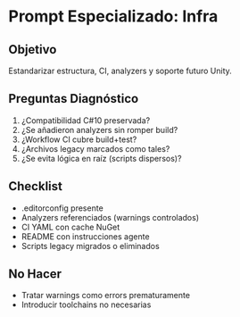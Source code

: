 # Prompt Especializado: Infra

## Objetivo

Estandarizar estructura, CI, analyzers y soporte futuro Unity.

## Preguntas Diagnóstico

1. ¿Compatibilidad C#10 preservada?
2. ¿Se añadieron analyzers sin romper build?
3. ¿Workflow CI cubre build+test?
4. ¿Archivos legacy marcados como tales?
5. ¿Se evita lógica en raíz (scripts dispersos)?

## Checklist

- .editorconfig presente
- Analyzers referenciados (warnings controlados)
- CI YAML con cache NuGet
- README con instrucciones agente
- Scripts legacy migrados o eliminados

## No Hacer

- Tratar warnings como errors prematuramente
- Introducir toolchains no necesarias

